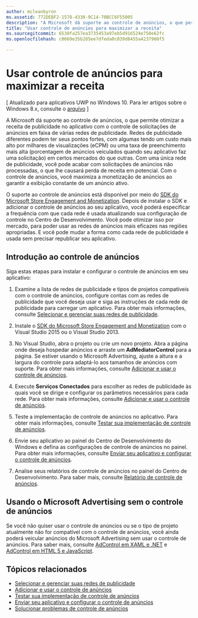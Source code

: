```yaml
---
author: mcleanbyron
ms.assetid: 772DEBF2-1578-4330-9C14-70BCC6F55005
description: "A Microsoft dá suporte ao controle de anúncios, o que permite otimizar a receita de publicidade no aplicativo com o controle de solicitações de anúncios em faixa de várias redes de publicidade."
title: "Usar controle de anúncios para maximizar a receita"
ms.sourcegitcommit: 6530fa257ea3735453a97eb5d916524e750e62fc
ms.openlocfilehash: c0669e35b285ee7dfeda0c039d8455a4237960f5

---
```


#  Usar controle de anúncios para maximizar a receita


\[ Atualizado para aplicativos UWP no Windows 10. Para ler artigos sobre o Windows 8.x, consulte o [arquivo](http://go.microsoft.com/fwlink/p/?linkid=619132) \]

A Microsoft dá suporte ao controle de anúncios, o que permite otimizar a receita de publicidade no aplicativo com o controle de solicitações de anúncios em faixa de várias redes de publicidade. Redes de publicidade diferentes podem ter seus pontos fortes, com algumas tendo um custo mais alto por milhares de visualizações (eCPM) ou uma taxa de preenchimento mais alta (porcentagem de anúncios veiculados quando seu aplicativo faz uma solicitação) em certos mercados do que outras. Com uma única rede de publicidade, você pode acabar com solicitações de anúncios não processadas, o que lhe causará perda de receita em potencial. Com o controle de anúncios, você maximiza a monetização de anúncios ao garantir a exibição constante de um anúncio ativo.

O suporte ao controle de anúncios está disponível por meio do [SDK do Microsoft Store Engagement and Monetization](http://aka.ms/store-em-sdk). Depois de instalar o SDK e adicionar o controle de anúncios ao seu aplicativo, você poderá especificar a frequência com que cada rede é usada atualizando sua configuração de controle no Centro de Desenvolvimento. Você pode otimizar isso por mercado, para poder usar as redes de anúncios mais eficazes nas regiões apropriadas. E você pode mudar a forma como cada rede de publicidade é usada sem precisar republicar seu aplicativo.

## Introdução ao controle de anúncios


Siga estas etapas para instalar e configurar o controle de anúncios em seu aplicativo:

1.  Examine a lista de redes de publicidade e tipos de projetos compatíveis com o controle de anúncios, configure contas com as redes de publicidade que você deseja usar e siga as instruções de cada rede de publicidade para carregar um aplicativo. Para obter mais informações, consulte [Selecionar e gerenciar suas redes de publicidade](select-and-manage-your-ad-networks.md).

2.  Instale o [SDK do Microsoft Store Engagement and Monetization](http://aka.ms/store-em-sdk) com o Visual Studio 2015 ou o Visual Studio 2013.

3.  No Visual Studio, abra o projeto ou crie um novo projeto. Abra a página onde deseja hospedar anúncios e arraste um **AdMediatorControl** para a página. Se estiver usando o Microsoft Advertising, ajuste a altura e a largura do controle para adaptá-lo aos tamanhos de anúncios com suporte. Para obter mais informações, consulte [Adicionar e usar o controle de anúncios](add-and-use-the-ad-mediator-control.md).

4.  Execute **Serviços Conectados** para escolher as redes de publicidade às quais você se dirige e configurar os parâmetros necessários para cada rede. Para obter mais informações, consulte [Adicionar e usar o controle de anúncios](add-and-use-the-ad-mediator-control.md).

5.  Teste a implementação de controle de anúncios no aplicativo. Para obter mais informações, consulte [Testar sua implementação de controle de anúncios](test-your-ad-mediation-implementation.md).

6.  Envie seu aplicativo ao painel do Centro de Desenvolvimento do Windows e defina as configurações de controle de anúncios no painel. Para obter mais informações, consulte [Enviar seu aplicativo e configurar o controle de anúncios](submit-your-app-and-configure-ad-mediation.md).

7.  Analise seus relatórios de controle de anúncios no painel do Centro de Desenvolvimento. Para saber mais, consulte [Relatório de controle de anúncios](https://msdn.microsoft.com/library/windows/apps/mt148521).

## Usando o Microsoft Advertising sem o controle de anúncios


Se você não quiser usar o controle de anúncios ou se o tipo de projeto atualmente não for compatível com o controle de anúncios, você ainda poderá veicular anúncios do Microsoft Advertising sem usar o controle de anúncios. Para saber mais, consulte [AdControl em XAML e .NET](https://msdn.microsoft.com/library/mt313186.aspx) e [AdControl em HTML 5 e JavaScript](https://msdn.microsoft.com/library/mt313130.aspx).

## Tópicos relacionados

* [Selecionar e gerenciar suas redes de publicidade](select-and-manage-your-ad-networks.md)
* [Adicionar e usar o controle de anúncios](add-and-use-the-ad-mediator-control.md)
* [Testar sua implementação de controle de anúncios](test-your-ad-mediation-implementation.md)
* [Enviar seu aplicativo e configurar o controle de anúncios](submit-your-app-and-configure-ad-mediation.md)
* [Solucionar problemas de controle de anúncios](troubleshoot-ad-mediation.md)
 

 



<!--HONumber=Jun16_HO4-->


